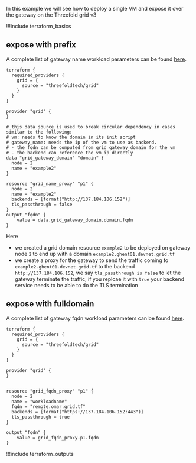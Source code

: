 In this example we will see how to deploy a single VM and expose it over the gateway on the Threefold grid v3 

!!!include terraform_basics

## expose with prefix
A complete list of gateway name workload parameters can be found [here](https://github.com/threefoldtech/terraform-provider-grid/blob/development/docs/resources/name_proxy.md).
```
terraform {
  required_providers {
    grid = {
      source = "threefoldtech/grid"
    }
  }
}

provider "grid" {
}

# this data source is used to break circular dependency in cases similar to the following:
# vm: needs to know the domain in its init script
# gateway_name: needs the ip of the vm to use as backend.
# - the fqdn can be computed from grid_gateway_domain for the vm
# - the backend can reference the vm ip directly 
data "grid_gateway_domain" "domain" {
  node = 2
  name = "example2"
}

resource "grid_name_proxy" "p1" {
  node = 2
  name = "example2"
  backends = [format("http://137.184.106.152")]
  tls_passthrough = false
}
output "fqdn" {
    value = data.grid_gateway_domain.domain.fqdn
}

```

Here 
- we created a grid domain resource `example2` to be deployed on gateway node `2` to end up with a domain `example2.ghent01.devnet.grid.tf`
- we create a proxy for the gateway to send the traffic coming to `example2.ghent01.devnet.grid.tf` to the backend  `http://137.184.106.152`, we say `tls_passthrough is false` to let the gateway terminate the traffic, if you replcae it with `true` your backend service needs to be able to do the TLS termination


## expose with fulldomain
A complete list of gateway fqdn workload parameters can be found [here](https://github.com/threefoldtech/terraform-provider-grid/blob/development/docs/resources/fqdn_proxy.md).
```
terraform {
  required_providers {
    grid = {
      source = "threefoldtech/grid"
    }
  }
}

provider "grid" {
}


resource "grid_fqdn_proxy" "p1" {
  node = 2
  name = "workloadname"
  fqdn = "remote.omar.grid.tf"
  backends = [format("https://137.184.106.152:443")]
  tls_passthrough = true
}

output "fqdn" {
    value = grid_fqdn_proxy.p1.fqdn
}
```



!!!include terraform_outputs
